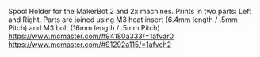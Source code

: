Spool Holder for the MakerBot 2 and 2x machines.
Prints in two parts: Left and Right. 
Parts are joined using M3 heat insert (6.4mm length / .5mm Pitch) and M3 bolt (16mm length / .5mm Pitch)
https://www.mcmaster.com/#94180a333/=1afvar0
https://www.mcmaster.com/#91292a115/=1afvch2


